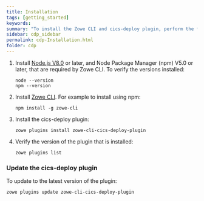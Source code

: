 ```yaml
---
title: Installation
tags: [getting_started]
keywords:
summary: "To install the Zowe CLI and cics-deploy plugin, perform the following steps."
sidebar: cdp_sidebar
permalink: cdp-Installation.html
folder: cdp
---
```


1. Install [Node.js V8.0](https://nodejs.org/en/download/) or later, and Node Package Manager (npm) V5.0 or later, that are required by Zowe CLI. To verify the versions installed:
   ```console
   node --version
   npm --version
   ```

2. Install [Zowe CLI](https://zowe.github.io/docs-site/latest/user-guide/cli-installcli.html). For example to install using npm:
   ```console
   npm install -g zowe-cli
   ```

3. Install the cics-deploy plugin:
   ```console
   zowe plugins install zowe-cli-cics-deploy-plugin
   ```

4. Verify the version of the plugin that is installed:
   ```console
   zowe plugins list
   ```

### Update the cics-deploy plugin

To update to the latest version of the plugin:
```console
zowe plugins update zowe-cli-cics-deploy-plugin
```